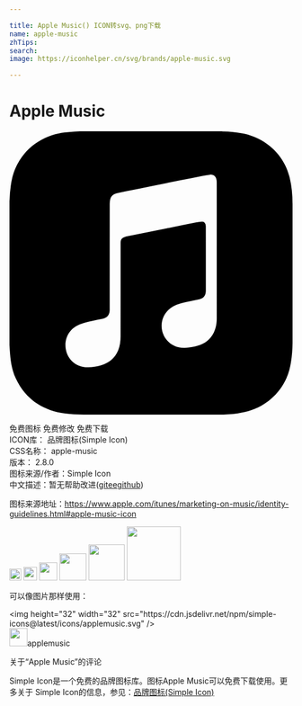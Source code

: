 ```yaml
---

title: Apple Music() ICON转svg、png下载
name: apple-music
zhTips: 
search: 
image: https://iconhelper.cn/svg/brands/apple-music.svg

---
```


# Apple Music  <small style="font-size: 60%;font-weight: 100"></small>

<div id="svg" class="svg-wrap">
<svg role="img" viewBox="0 0 24 24" xmlns="http://www.w3.org/2000/svg"><title>Apple Music icon</title><path d="M23.997 6.124c0-.738-.065-1.47-.24-2.19-.317-1.31-1.062-2.31-2.18-3.043C21.003.517 20.373.285 19.7.164c-.517-.093-1.038-.135-1.564-.15-.04-.003-.083-.01-.124-.013H5.988c-.152.01-.303.017-.455.026C4.786.07 4.043.15 3.34.428 2.004.958 1.04 1.88.475 3.208c-.192.448-.292.925-.363 1.408-.056.392-.088.785-.1 1.18 0 .032-.007.062-.01.093v12.223c.01.14.017.283.027.424.05.815.154 1.624.497 2.373.65 1.42 1.738 2.353 3.234 2.802.42.127.856.187 1.293.228.555.053 1.11.06 1.667.06h11.03c.525 0 1.048-.034 1.57-.1.823-.106 1.597-.35 2.296-.81.84-.553 1.472-1.287 1.88-2.208.186-.42.293-.87.37-1.324.113-.675.138-1.358.137-2.04-.002-3.8 0-7.595-.003-11.393zm-6.423 3.99v5.712c0 .417-.058.827-.244 1.206-.29.59-.76.962-1.388 1.14-.35.1-.706.157-1.07.173-.95.045-1.773-.6-1.943-1.536-.142-.773.227-1.624 1.038-2.022.323-.16.67-.25 1.018-.324.378-.082.758-.153 1.134-.24.274-.063.457-.23.51-.516.014-.063.02-.13.02-.193 0-1.815 0-3.63-.002-5.443 0-.062-.01-.125-.026-.185-.04-.15-.15-.243-.304-.234-.16.01-.318.035-.475.066-.76.15-1.52.303-2.28.456l-2.326.47-1.374.278c-.016.003-.032.01-.048.013-.277.077-.377.203-.39.49-.002.042 0 .086 0 .13-.002 2.602 0 5.204-.003 7.805 0 .42-.047.836-.215 1.227-.278.64-.77 1.04-1.434 1.233-.35.1-.71.16-1.075.172-.96.036-1.755-.6-1.92-1.544-.14-.812.23-1.685 1.154-2.075.357-.15.73-.232 1.108-.31.287-.06.575-.116.86-.177.383-.083.583-.323.6-.714v-.15c0-2.96 0-5.922.002-8.882 0-.123.013-.25.042-.37.07-.285.273-.448.546-.518.255-.066.515-.112.774-.165.733-.15 1.466-.296 2.2-.444l2.27-.46c.67-.134 1.34-.27 2.01-.403.22-.043.443-.088.664-.106.31-.025.523.17.554.482.008.073.012.148.012.223.002 1.91.002 3.822 0 5.732z"/></svg>
</div>
<detail full-name='apple-music'></detail>

<div class="detail-page">
<p>
<span><span class="badge-success badge">免费图标</span> <span class="badge-success badge">免费修改</span>  <span class="badge-success badge">免费下载</span> </span>
<br/>
<span>
ICON库：
<span class="badge-secondary badge">品牌图标(Simple Icon)</span> 
</span>
<br/>
<span>
CSS名称：
<span class="badge-secondary badge">apple-music</span> 
</span>

<br/>
<span>
版本：
<span class="badge-secondary badge">2.8.0</span> 
</span>
<br/>
<span>图标来源/作者：<span class="badge-light badge">Simple Icon</span></span> 
<br/>
<span class="zh-detail">中文描述：暂无<span class="help-link"><span>帮助改进</span>(<a href="https://gitee.com/liuwave/icon-helper/edit/master/json/brands/apple-music.json" target="_blank" rel="noopener noreferrer">gitee</a><a href="https://github.com/liuwave/icon-helper/edit/master/json/brands/apple-music.json" target="_blank" rel="noopener noreferrer">github</a></span>)</span><br/>
</p>
</div><div class="description description alert alert-light"><p>图标来源地址：<a href="https://www.apple.com/itunes/marketing-on-music/identity-guidelines.html#apple-music-icon" target="_blank" rel="noopener noreferrer">https://www.apple.com/itunes/marketing-on-music/identity-guidelines.html#apple-music-icon</a></p></div>
<div class="alert alert-dark">
<img height="21" width="21" src="https://cdn.jsdelivr.net/npm/simple-icons@latest/icons/applemusic.svg" />
<img height="24" width="24" src="https://cdn.jsdelivr.net/npm/simple-icons@latest/icons/applemusic.svg" />
<img height="32" width="32" src="https://cdn.jsdelivr.net/npm/simple-icons@latest/icons/applemusic.svg" />
<img height="48" width="48" src="https://cdn.jsdelivr.net/npm/simple-icons@latest/icons/applemusic.svg" />
<img height="64" width="64" src="https://cdn.jsdelivr.net/npm/simple-icons@latest/icons/applemusic.svg" />
<img height="96" width="96" src="https://cdn.jsdelivr.net/npm/simple-icons@latest/icons/applemusic.svg" />

</div>
<div>
  <p>可以像图片那样使用：    
  </p>
  <div class="alert alert-primary" style="font-size: 14px">
    &lt;img height="32" width="32" src="https://cdn.jsdelivr.net/npm/simple-icons@latest/icons/applemusic.svg" /&gt;
    <copy-btn content='<img height="32" width="32" src="https://cdn.jsdelivr.net/npm/simple-icons@latest/icons/applemusic.svg" />'></copy-btn>
  </div>
  <div class="alert alert-secondary">
    <img height="32" width="32" src="https://cdn.jsdelivr.net/npm/simple-icons@latest/icons/applemusic.svg" />applemusic
    <copy-btn content="applemusic" btn-title="复制图标名称"></copy-btn>
  </div>
</div>

<Vssue title="关于“Apple Music”的评论" >关于“Apple Music”的评论</Vssue>


<div><p>Simple Icon是一个免费的品牌图标库。图标Apple Music可以免费下载使用。更多关于  Simple Icon的信息，参见：<a target="_blank" href="https://iconhelper.cn/brands.html">品牌图标(Simple Icon)</a>
</p></div>
